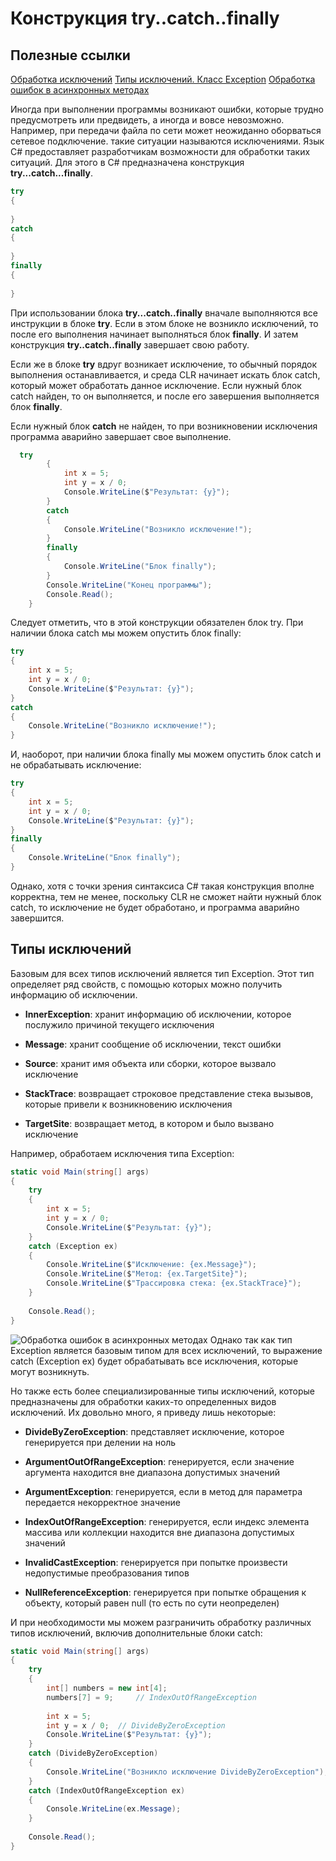 # Конструкция try..catch..finally

## Полезные ссылки

[Обработка исключений](https://metanit.com/sharp/tutorial/2.14.php)
[Типы исключений. Класс Exception](https://metanit.com/sharp/tutorial/2.29.php)
[Обработка ошибок в асинхронных методах](https://metanit.com/sharp/tutorial/13.4.php)

Иногда при выполнении программы возникают ошибки, которые трудно предусмотреть или предвидеть, а иногда и вовсе невозможно. Например, при передачи файла по сети может неожиданно оборваться сетевое подключение. такие ситуации называются исключениями. Язык C# предоставляет разработчикам возможности для обработки таких ситуаций. Для этого в C# предназначена конструкция **try...catch...finally**.
```csharp  
try
{
     
}
catch
{
     
}
finally
{
     
}
```
При использовании блока **try...catch..finally** вначале выполняются все инструкции в блоке **try**. Если в этом блоке не возникло исключений, то после его выполнения начинает выполняться блок **finally**. И затем конструкция **try..catch..finally** завершает свою работу.

Если же в блоке **try** вдруг возникает исключение, то обычный порядок выполнения останавливается, и среда CLR начинает искать блок catch, который может обработать данное исключение. Если нужный блок catch найден, то он выполняется, и после его завершения выполняется блок **finally**.

Если нужный блок **catch** не найден, то при возникновении исключения программа аварийно завершает свое выполнение.

```csharp  
  try
        {
            int x = 5;
            int y = x / 0;
            Console.WriteLine($"Результат: {y}");
        }
        catch
        {
            Console.WriteLine("Возникло исключение!");
        }
        finally
        {
            Console.WriteLine("Блок finally");
        }
        Console.WriteLine("Конец программы");
        Console.Read();
    }
```

Следует отметить, что в этой конструкции обязателен блок try. При наличии блока catch мы можем опустить блок finally:
```csharp  
try
{
    int x = 5;
    int y = x / 0;
    Console.WriteLine($"Результат: {y}");
}
catch
{
    Console.WriteLine("Возникло исключение!");
}
```
И, наоборот, при наличии блока finally мы можем опустить блок catch и не обрабатывать исключение:
```csharp  
try
{
    int x = 5;
    int y = x / 0;
    Console.WriteLine($"Результат: {y}");
}
finally
{
    Console.WriteLine("Блок finally");
}
```
Однако, хотя с точки зрения синтаксиса C# такая конструкция вполне корректна, тем не менее, поскольку CLR не сможет найти нужный блок catch, то исключение не будет обработано, и программа аварийно завершится.
## Типы исключений
Базовым для всех типов исключений является тип Exception. Этот тип определяет ряд свойств, с помощью которых можно получить информацию об исключении.

- **InnerException**: хранит информацию об исключении, которое послужило причиной текущего исключения

- **Message**: хранит сообщение об исключении, текст ошибки

- **Source**: хранит имя объекта или сборки, которое вызвало исключение

- **StackTrace**: возвращает строковое представление стека вызывов, которые привели к возникновению исключения

- **TargetSite**: возвращает метод, в котором и было вызвано исключение

Например, обработаем исключения типа Exception:
```csharp  
static void Main(string[] args)
{
    try
    {
        int x = 5;
        int y = x / 0;
        Console.WriteLine($"Результат: {y}");
    }
    catch (Exception ex)
    {
        Console.WriteLine($"Исключение: {ex.Message}");
        Console.WriteLine($"Метод: {ex.TargetSite}");
        Console.WriteLine($"Трассировка стека: {ex.StackTrace}");
    }
 
    Console.Read();
}
```
  ![Обработка ошибок в асинхронных методах](https://metanit.com/sharp/tutorial/pics/2.11.png)
  Однако так как тип Exception является базовым типом для всех исключений, то выражение catch (Exception ex) будет обрабатывать все исключения, которые могут возникнуть.

Но также есть более специализированные типы исключений, которые предназначены для обработки каких-то определенных видов исключений. Их довольно много, я приведу лишь некоторые:
- **DivideByZeroException**: представляет исключение, которое генерируется при делении на ноль

- **ArgumentOutOfRangeException**: генерируется, если значение аргумента находится вне диапазона допустимых значений

- **ArgumentException**: генерируется, если в метод для параметра передается некорректное значение

- **IndexOutOfRangeException**: генерируется, если индекс элемента массива или коллекции находится вне диапазона допустимых значений

- **InvalidCastException**: генерируется при попытке произвести недопустимые преобразования типов

- **NullReferenceException**: генерируется при попытке обращения к объекту, который равен null (то есть по сути неопределен)

И при необходимости мы можем разграничить обработку различных типов исключений, включив дополнительные блоки catch:
```csharp  
static void Main(string[] args)
{
    try
    {
        int[] numbers = new int[4];
        numbers[7] = 9;     // IndexOutOfRangeException
 
        int x = 5;
        int y = x / 0;  // DivideByZeroException
        Console.WriteLine($"Результат: {y}");
    }
    catch (DivideByZeroException)
    {
        Console.WriteLine("Возникло исключение DivideByZeroException");
    }
    catch (IndexOutOfRangeException ex)
    {
        Console.WriteLine(ex.Message);
    }
             
    Console.Read();
}
```
